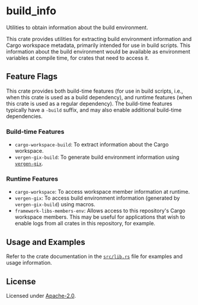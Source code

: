 # build_info

Utilities to obtain information about the build environment.

This crate provides utilities for extracting build environment information and Cargo workspace metadata, primarily intended for use in build scripts.
This information about the build environment would be available as environment variables at compile time, for crates that need to access it.

## Feature Flags

This crate provides both build-time features
(for use in build scripts, i.e., when this crate is used as a build dependency), and runtime features (when this crate is used as a regular dependency).
The build-time features typically have a `-build` suffix, and may also enable additional build-time dependencies.

### Build-time Features

- `cargo-workspace-build`: To extract information about the Cargo workspace.
- `vergen-gix-build`: To generate build environment information using [`vergen-gix`][vergen-gix].

### Runtime Features

- `cargo-workspace`: To access workspace member information at runtime.
- `vergen-gix`: To access build environment information (generated by `vergen-gix-build`) using macros.
- `framework-libs-members-env`: Allows access to this repository's Cargo workspace members.
  This may be useful for applications that wish to enable logs from all crates in this repository, for example.

## Usage and Examples

Refer to the crate documentation in the [`src/lib.rs`][lib-rs] file for examples and usage information.

## License

Licensed under [Apache-2.0][license].

[vergen-gix]: https://crates.io/crates/vergen-gix
[lib-rs]: src/lib.rs
[license]: ../../LICENSE
